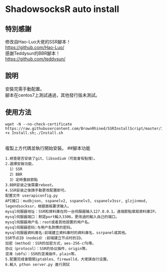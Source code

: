 # ShadowsocksR auto install
## 特別感謝
修改自Hao-Luo大佬的SSR腳本！
<br>https://github.com/Hao-Luo/
<br>感謝Teddysun的BBR腳本！
<br>https://github.com/teddysun/
## 說明
安裝完需手動配置。
<br>腳本在centos7上測試通過，其他發行版未測試。
## 使用方法
````
wget -N --no-check-certificate https://raw.githubusercontent.com/BrownRhined/SSRInstallScript/master/Install.sh;chmod +x Install.sh;./Install.sh
````
<br>複製上方代碼並執行開始安裝。
##腳本功能
````
1.檢查是否安装了git、libsodium（可能會有點慢）。
2.選擇安裝功能，
  1）SSR
  2）BBR
  3）定時重啟節點
3.BBR安装之後需要reboot。
4.SSR安装之後請手動更改配置即可。
配置文件 userapiconfig.py
API接口：mudbjson, sspanelv2, sspanelv3, sspanelv3ssr, glzjinmod, legendsockssr，根据面板要求输入。
mysql伺服器地址：SSR和資料庫在同一台伺服器输入127.0.0.1，遠端節點填寫資料庫IP。
mysql伺服器端口：默認port輸入3306，更改過的輸入自己的端口。
mysql伺服器用户名：root或者其他設置的用户名。
mysql伺服器密码:与用户名對應的密码。
mysql伺服器資料庫名:前端建立資料庫时的資料庫名，ssrpanel或其他。
SSR节点ID（nodeid）:前端建立节点时的ID。
加密（method）：SSR的加密方式，aes-256-cfb等。
协议（protocol）：SSR的协议插件，origin等。
混淆（obfs）：SSR的混淆插件，plain等。
5.配置完成會關閉iptables、firewalld，大佬請自行设置。
6.輸入 pthon server.py 進行測試
````
